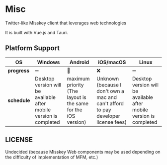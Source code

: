 # Misc
Twitter-like Misskey client that leverages web technologies

It is built with Vue.js and Tauri.
## Platform Support
| OS           | Windows                                                             | Android                                                           | iOS/macOS                                                                          | Linux                                                               | 
| ------------ | ------------------------------------------------------------------- | ----------------------------------------------------------------- | ---------------------------------------------------------------------------------- | ------------------------------------------------------------------- | 
| **progress** | ➖️                                                                | 🚧                                                              | ❌️                                                                               | ➖️                                                                | 
| **schedule** | Desktop version will be available after mobile version is completed | maximum priority (The layout is the same for the iOS version)<br> | Unknown (because I don't own a mac and can't afford to pay developer license fees) | Desktop version will be available after mobile version is completed | 
## LICENSE
Undecided (because Misskey Web components may be used depending on the difficulty of implementation of MFM, etc.)
